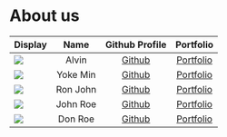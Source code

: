 # About us

Display | Name | Github Profile | Portfolio 
--------|:----:|:--------------:|:---------:
![](https://via.placeholder.com/100.png?text=Photo) | Alvin | [Github](https://github.com/trolommonm) | [Portfolio](docs/team/alvin.md)
![](https://via.placeholder.com/100.png?text=Photo) | Yoke Min | [Github](https://github.com/yokemin) | [Portfolio](docs/team/yokemin.md)
![](https://via.placeholder.com/100.png?text=Photo) | Ron John | [Github](https://github.com/) | [Portfolio](docs/team/johndoe.md)
![](https://via.placeholder.com/100.png?text=Photo) | John Roe | [Github](https://github.com/) | [Portfolio](docs/team/johndoe.md)
![](https://via.placeholder.com/100.png?text=Photo) | Don Roe | [Github](https://github.com/) | [Portfolio](docs/team/johndoe.md)
